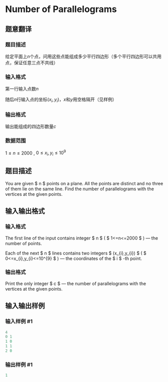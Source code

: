 # Number of Parallelograms

## 题意翻译

### 题目描述

给定平面上$n$个点，问用这些点能组成多少平行四边形（多个平行四边形可以共用点，保证任意三点不共线）

### 输入格式

第一行输入点数$n$

随后$n$行输入点的坐标$(x_i,y_i)$，$x$和$y$用空格隔开（见样例）

### 输出格式

输出能组成的四边形数量$c$

### 数据范围

$1 \leq n \leq 2000$ , $0\leq x_i,y_i \leq 10^{9}$

## 题目描述

You are given $ n $ points on a plane. All the points are distinct and no three of them lie on the same line. Find the number of parallelograms with the vertices at the given points.

## 输入输出格式

### 输入格式

The first line of the input contains integer $ n $ ( $ 1<=n<=2000 $ ) — the number of points.

Each of the next $ n $ lines contains two integers $ (x_{i},y_{i}) $ ( $ 0<=x_{i},y_{i}<=10^{9} $ ) — the coordinates of the $ i $ -th point.

### 输出格式

Print the only integer $ c $ — the number of parallelograms with the vertices at the given points.

## 输入输出样例

### 输入样例 #1

```cpp
4
0 1
1 0
1 1
2 0

```
### 输出样例 #1

```cpp
1

```
